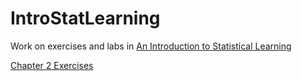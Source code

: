 # IntroStatLearning
Work on exercises and labs in [An Introduction to Statistical Learning](http://www-bcf.usc.edu/~gareth/ISL/)

[Chapter 2 Exercises](https://jooolia.github.io/IntroStatLearning/Exercises/chapter_2/chapter_2_questions.html) 


